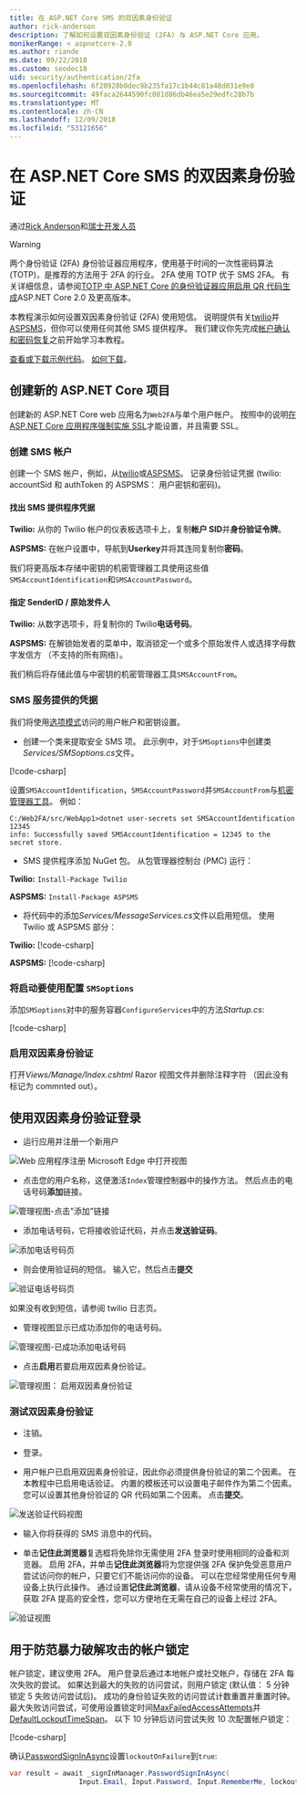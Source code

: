 ```yaml
---
title: 在 ASP.NET Core SMS 的双因素身份验证
author: rick-anderson
description: 了解如何设置双因素身份验证 (2FA) 与 ASP.NET Core 应用。
monikerRange: < aspnetcore-2.0
ms.author: riande
ms.date: 09/22/2018
ms.custom: seodec18
uid: security/authentication/2fa
ms.openlocfilehash: 6f20928b0dec9b235fa17c1b44c81a48d031e9e0
ms.sourcegitcommit: 49faca2644590fc081d86db46ea5e29edfc28b7b
ms.translationtype: MT
ms.contentlocale: zh-CN
ms.lasthandoff: 12/09/2018
ms.locfileid: "53121656"
---
```

# <a name="two-factor-authentication-with-sms-in-aspnet-core"></a>在 ASP.NET Core SMS 的双因素身份验证

通过[Rick Anderson](https://twitter.com/RickAndMSFT)和[瑞士开发人员](https://github.com/Swiss-Devs)

>[!WARNING]
> 两个身份验证 (2FA) 身份验证器应用程序，使用基于时间的一次性密码算法 (TOTP)，是推荐的方法用于 2FA 的行业。 2FA 使用 TOTP 优于 SMS 2FA。 有关详细信息，请参阅[TOTP 中 ASP.NET Core 的身份验证器应用启用 QR 代码生成](xref:security/authentication/identity-enable-qrcodes)ASP.NET Core 2.0 及更高版本。

本教程演示如何设置双因素身份验证 (2FA) 使用短信。 说明提供有关[twilio](https://www.twilio.com/)并[ASPSMS](https://www.aspsms.com/asp.net/identity/core/testcredits/)，但你可以使用任何其他 SMS 提供程序。 我们建议你先完成[帐户确认和密码恢复](xref:security/authentication/accconfirm)之前开始学习本教程。

[查看或下载示例代码](https://github.com/aspnet/Docs/tree/master/aspnetcore/security/authentication/2fa/sample/Web2FA)。 [如何下载](xref:index#how-to-download-a-sample)。

## <a name="create-a-new-aspnet-core-project"></a>创建新的 ASP.NET Core 项目

创建新的 ASP.NET Core web 应用名为`Web2FA`与单个用户帐户。 按照中的说明[在 ASP.NET Core 应用程序强制实施 SSL](xref:security/enforcing-ssl)才能设置，并且需要 SSL。

### <a name="create-an-sms-account"></a>创建 SMS 帐户

创建一个 SMS 帐户，例如，从[twilio](https://www.twilio.com/)或[ASPSMS](https://www.aspsms.com/asp.net/identity/core/testcredits/)。 记录身份验证凭据 (twilio: accountSid 和 authToken 的 ASPSMS： 用户密钥和密码)。

#### <a name="figuring-out-sms-provider-credentials"></a>找出 SMS 提供程序凭据

**Twilio:** 从你的 Twilio 帐户的仪表板选项卡上，复制**帐户 SID**并**身份验证令牌**。

**ASPSMS:** 在帐户设置中，导航到**Userkey**并将其连同复制你**密码**。

我们将更高版本存储中密钥的机密管理器工具使用这些值`SMSAccountIdentification`和`SMSAccountPassword`。

#### <a name="specifying-senderid--originator"></a>指定 SenderID / 原始发件人

**Twilio:** 从数字选项卡，将复制你的 Twilio**电话号码**。

**ASPSMS:** 在解锁始发者的菜单中，取消锁定一个或多个原始发件人或选择字母数字发信方 （不支持的所有网络）。

我们稍后将存储此值与中密钥的机密管理器工具`SMSAccountFrom`。


### <a name="provide-credentials-for-the-sms-service"></a>SMS 服务提供的凭据

我们将使用[选项模式](xref:fundamentals/configuration/options)访问的用户帐户和密钥设置。

   * 创建一个类来提取安全 SMS 项。 此示例中，对于`SMSoptions`中创建类*Services/SMSoptions.cs*文件。

[!code-csharp[](2fa/sample/Web2FA/Services/SMSoptions.cs)]

设置`SMSAccountIdentification`，`SMSAccountPassword`并`SMSAccountFrom`与[机密管理器工具](xref:security/app-secrets)。 例如：

```none
C:/Web2FA/src/WebApp1>dotnet user-secrets set SMSAccountIdentification 12345
info: Successfully saved SMSAccountIdentification = 12345 to the secret store.
```
* SMS 提供程序添加 NuGet 包。 从包管理器控制台 (PMC) 运行：

**Twilio:**
`Install-Package Twilio`

**ASPSMS:**
`Install-Package ASPSMS`


* 将代码中的添加*Services/MessageServices.cs*文件以启用短信。 使用 Twilio 或 ASPSMS 部分：


**Twilio:** [!code-csharp[](2fa/sample/Web2FA/Services/MessageServices_twilio.cs)]

**ASPSMS:** [!code-csharp[](2fa/sample/Web2FA/Services/MessageServices_ASPSMS.cs)]

### <a name="configure-startup-to-use-smsoptions"></a>将启动要使用配置 `SMSoptions`

添加`SMSoptions`对中的服务容器`ConfigureServices`中的方法*Startup.cs*:

[!code-csharp[](2fa/sample/Web2FA/Startup.cs?name=snippet1&highlight=4)]

### <a name="enable-two-factor-authentication"></a>启用双因素身份验证

打开*Views/Manage/Index.cshtml* Razor 视图文件并删除注释字符 （因此没有标记为 commnted out）。

## <a name="log-in-with-two-factor-authentication"></a>使用双因素身份验证登录

* 运行应用并注册一个新用户

![Web 应用程序注册 Microsoft Edge 中打开视图](2fa/_static/login2fa1.png)

* 点击您的用户名称，这便激活`Index`管理控制器中的操作方法。 然后点击的电话号码**添加**链接。

![管理视图-点击"添加"链接](2fa/_static/login2fa2.png)

* 添加电话号码，它将接收验证代码，并点击**发送验证码**。

![添加电话号码页](2fa/_static/login2fa3.png)

* 则会使用验证码的短信。 输入它，然后点击**提交**

![验证电话号码页](2fa/_static/login2fa4.png)

如果没有收到短信，请参阅 twilio 日志页。

* 管理视图显示已成功添加你的电话号码。

![管理视图-已成功添加电话号码](2fa/_static/login2fa5.png)

* 点击**启用**若要启用双因素身份验证。

![管理视图： 启用双因素身份验证](2fa/_static/login2fa6.png)

### <a name="test-two-factor-authentication"></a>测试双因素身份验证

* 注销。

* 登录。

* 用户帐户已启用双因素身份验证，因此你必须提供身份验证的第二个因素。 在本教程中已启用电话验证。 内置的模板还可以设置电子邮件作为第二个因素。 您可以设置其他身份验证的 QR 代码如第二个因素。 点击**提交**。

![发送验证代码视图](2fa/_static/login2fa7.png)

* 输入你将获得的 SMS 消息中的代码。

* 单击**记住此浏览器**复选框将免除你无需使用 2FA 登录时使用相同的设备和浏览器。 启用 2FA，并单击**记住此浏览器**将为您提供强 2FA 保护免受恶意用户尝试访问你的帐户，只要它们不能访问你的设备。 可以在您经常使用任何专用设备上执行此操作。 通过设置**记住此浏览器**，请从设备不经常使用的情况下，获取 2FA 提高的安全性，您可以方便地在无需在自己的设备上经过 2FA。

![验证视图](2fa/_static/login2fa8.png)

## <a name="account-lockout-for-protecting-against-brute-force-attacks"></a>用于防范暴力破解攻击的帐户锁定

帐户锁定，建议使用 2FA。 用户登录后通过本地帐户或社交帐户，存储在 2FA 每次失败的尝试。 如果达到最大的失败的访问尝试，则用户锁定 (默认值： 5 分钟锁定 5 失败访问尝试后)。 成功的身份验证失败的访问尝试计数重置并重置时钟。 最大失败访问尝试，可使用设置锁定时间[MaxFailedAccessAttempts](/dotnet/api/microsoft.aspnetcore.identity.lockoutoptions.maxfailedaccessattempts)并[DefaultLockoutTimeSpan](/dotnet/api/microsoft.aspnetcore.identity.lockoutoptions.defaultlockouttimespan)。 以下 10 分钟后访问尝试失败 10 次配置帐户锁定：

[!code-csharp[](2fa/sample/Web2FA/Startup.cs?name=snippet2&highlight=13-17)]

确认[PasswordSignInAsync](/dotnet/api/microsoft.aspnetcore.identity.signinmanager-1.passwordsigninasync)设置`lockoutOnFailure`到`true`:

```csharp
var result = await _signInManager.PasswordSignInAsync(
                 Input.Email, Input.Password, Input.RememberMe, lockoutOnFailure: true);
```
